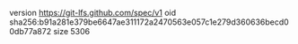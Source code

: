 version https://git-lfs.github.com/spec/v1
oid sha256:b91a281e379be6647ae311172a2470563e057c1e279d360636becd00db77a872
size 5306
